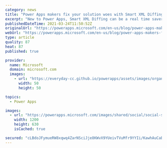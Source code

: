 ```yaml
---
category: news
title: "Power Apps makers fix your solution woes with Smart XML Diffing"
excerpt: "New to Power Apps, Smart XML Diffing can be a real time saver for you and your development team. The tool is a quick gateway to review the changes between component solution layers."
publishedDateTime: 2021-03-24T11:50:52Z
originalUrl: "https://powerapps.microsoft.com/en-us/blog/power-apps-makers-fix-your-solution-woes-with-smart-xml-diffing/"
webUrl: "https://powerapps.microsoft.com/en-us/blog/power-apps-makers-fix-your-solution-woes-with-smart-xml-diffing/"
type: article
quality: 87
heat: 87
published: true

provider:
  name: Microsoft
  domain: microsoft.com
  images:
    - url: "https://everyday-cc.github.io/powerapps/assets/images/organizations/microsoft.com-50x50.jpg"
      width: 50
      height: 50

topics:
  - Power Apps

images:
  - url: "https://powerapps.microsoft.com/images/shared/social/social-share-post-ignite.png"
    width: 1200
    height: 630
    isCached: true

secured: "cLBdoJFymueRW8xqwq4ZarNSciJje8KWvX9YUeivTVuMfr9YYIi/KawhAuCaBEVApT8e8Kx8MpmmaafzadqN58ovg2rER68P0EZ1iDOgANQVacyboeatWuh+TGdlRYPsuXEoyYDFTUqrkHZFFXf4r/o3y46S1mJA9Gr2ziPAVMGXeKPlKGs7QtIppnxo+XmWc4VKnNU4apRIjI4eS0ohcnx/jgpREs9OTDc5gbE/Tj2BFNY45lcRbrdqvn2e5TLj9ju2SqRPuJhfYxowJKNcRsiO0hST3AK8Fk5rZH/UdxcSLK2wT04sta9zkPDeRwpxnrYcydq+V+PJD6Is2KjhvLlIrNlX13i9VQLW4PWiN1Q=;v5zmtfIDEOlhfe8ASI9qMA=="
---
```


